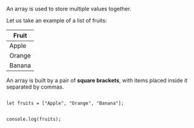 An array is used to
store multiple values together.

Let us take an example
of a list of fruits:

| Fruit  |
| ------ |
| Apple  |
| Orange |
| Banana |

An array is built
by a pair of **square brackets**,
with items placed inside
it separated by commas.

<Editor lang="javascript">
<code>
let fruits = ["Apple", "Orange", "Banana"];

console.log(fruits);
</code>
</Editor>